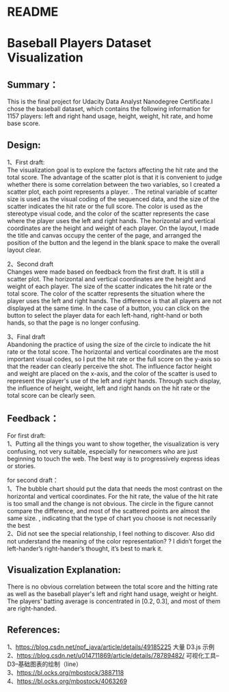 # README
Baseball Players Dataset Visualization 
====
Summary：
----
This is the final project for Udacity Data Analyst Nanodegree Certificate.I chose the baseball dataset, which contains the following information for 1157 players: left and right hand usage, height, weight, hit rate, and home base score.<br>

Design:
----
1、First draft:<br>
  The visualization goal is to explore the factors affecting the hit rate and the total score. The advantage of the scatter plot is that it is convenient to judge whether there is some correlation between the two variables, so I created a scatter plot, each point represents a player. . The retinal variable of scatter size is used as the visual coding of the sequenced data, and the size of the scatter indicates the hit rate or the full score. The color is used as the stereotype visual code, and the color of the scatter represents the case where the player uses the left and right hands. The horizontal and vertical coordinates are the height and weight of each player. On the layout, I made the title and canvas occupy the center of the page, and arranged the position of the button and the legend in the blank space to make the overall layout clear.<br>

2、Second draft<br>
  Changes were made based on feedback from the first draft. It is still a scatter plot. The horizontal and vertical coordinates are the height and weight of each player. The size of the scatter indicates the hit rate or the total score. The color of the scatter represents the situation where the player uses the left and right hands. The difference is that all players are not displayed at the same time. In the case of a button, you can click on the button to select the player data for each left-hand, right-hand or both hands, so that the page is no longer confusing.<br>

3、Final draft<br>
  Abandoning the practice of using the size of the circle to indicate the hit rate or the total score. The horizontal and vertical coordinates are the most important visual codes, so I put the hit rate or the full score on the y-axis so that the reader can clearly perceive the shot.  The influence factor height and weight are placed on the x-axis, and the color of the scatter is used to represent the player's use of the left and right hands. Through such display, the influence of height, weight, left and right hands on the hit rate or the total score can be clearly seen.<br>

Feedback：
----
  For first draft:<br>
1、Putting all the things you want to show together, the visualization is very confusing, not very suitable, especially for newcomers who are just beginning to touch the web. The best way is to progressively express ideas or stories.<br>

  for second draft：<br>
1、The bubble chart should put the data that needs the most contrast on the horizontal and vertical coordinates. For the hit rate, the value of the hit rate is too small and the change is not obvious. The circle in the figure cannot compare the difference, and most of the scattered points are almost the same size. , indicating that the type of chart you choose is not necessarily the best<br>
2、Did not see the special relationship, I feel nothing to discover. Also did not understand the meaning of the color representation? ? I didn’t forget the left-hander’s right-hander’s thought, it’s best to mark it.<br>

Visualization Explanation:
----
There is no obvious correlation between the total score and the hitting rate as well as the baseball player's left and right hand usage, weight or height. The players' batting average is concentrated in [0.2, 0.3], and most of them are right-handed.<br>

References:
----
1、https://blog.csdn.net/npf_java/article/details/49185225  大量 D3.js 示例<br>
2、https://blog.csdn.net/u014711869/article/details/78789482/ 可视化工具–D3–基础图表的绘制（line）<br>
3、https://bl.ocks.org/mbostock/3887118<br>
4、https://bl.ocks.org/mbostock/4063269<br>
